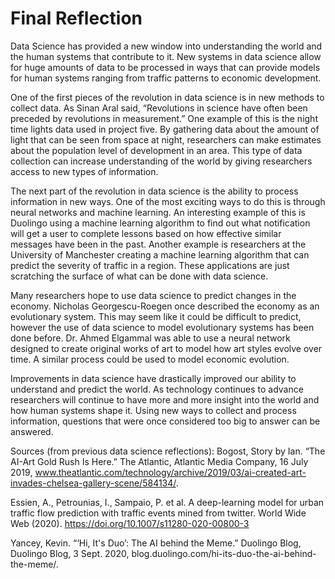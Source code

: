 # Final Reflection

Data Science has provided a new window into understanding the world and the human systems that contribute to it. New systems in data science allow for huge amounts of data to be processed in ways that can provide models for human systems ranging from traffic patterns to economic development. 

One of the first pieces of the revolution in data science is in new methods to collect data. As Sinan Aral said, “Revolutions in science have often been preceded by revolutions in measurement.” One example of this is the night time lights data used in project five. By gathering data about the amount of light that can be seen from space at night, researchers can make estimates about the population level of development in an area. This type of data collection can increase understanding of the world by giving researchers access to new types of information.

The next part of the revolution in data science is the ability to process information in new ways. One of the most exciting ways to do this is through neural networks and machine learning. An interesting example of this is Duolingo using a machine learning algorithm to find out what notification will get a user to complete lessons based on how effective similar messages have been in the past. Another example is researchers at the University of Manchester creating a machine learning algorithm that can predict the severity of traffic in a region. These applications are just scratching the surface of what can be done with data science.

Many researchers hope to use data science to predict changes in the economy. Nicholas Georgescu-Roegen once described the economy as an evolutionary system. This may seem like it could be difficult to predict, however the use of data science to model evolutionary systems has been done before. Dr. Ahmed Elgammal was able to use a neural network designed to create original works of art to model how art styles evolve over time. A similar process could be used to model economic evolution.

Improvements in data science have drastically improved our ability to understand and predict the world. As technology continues to advance researchers will continue to have more and more insight into the world and how human systems shape it. Using new ways to collect and process information, questions that were once considered too big to answer can be answered.

Sources (from previous data science reflections):
Bogost, Story by Ian. “The AI-Art Gold Rush Is Here.” The Atlantic, Atlantic Media Company, 16 July 2019, www.theatlantic.com/technology/archive/2019/03/ai-created-art-invades-chelsea-gallery-scene/584134/. 

Essien, A., Petrounias, I., Sampaio, P. et al. A deep-learning model for urban traffic flow prediction with traffic events mined from twitter. World Wide Web (2020). https://doi.org/10.1007/s11280-020-00800-3

Yancey, Kevin. “‘Hi, It's Duo’: The AI behind the Meme.” Duolingo Blog, Duolingo Blog, 3 Sept. 2020, blog.duolingo.com/hi-its-duo-the-ai-behind-the-meme/. 





